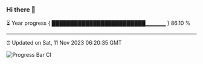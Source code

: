 ### Hi there 👋

⏳ Year progress { █████████████████████████▁▁▁▁▁ } 86.10 %

---

⏰ Updated on Sat, 11 Nov 2023 06:20:35 GMT

![Progress Bar CI](https://github.com/ZhaoGui/ZhaoGui/workflows/Progress%20Bar%20CI/badge.svg)
